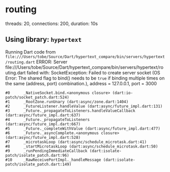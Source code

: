 # routing
threads: 20, connections: 200, duration: 10s
## Using library: `hypertext`
Running Dart code from `file:///Users/tobe/Source/Dart/hypertext_compare/bin/servers/hypertext/routing.dart`
ERROR: Server file:///Users/tobe/Source/Dart/hypertext_compare/bin/servers/hypertext/routing.dart failed with: SocketException: Failed to create server socket (OS Error: The shared flag to bind() needs to be `true` if binding multiple times on the same (address, port) combination.), address = 127.0.0.1, port = 3000
```
#0      _NativeSocket.bind.<anonymous closure> (dart:io-patch/socket_patch.dart:524)
#1      _RootZone.runUnary (dart:async/zone.dart:1404)
#2      _FutureListener.handleValue (dart:async/future_impl.dart:131)
#3      _Future._propagateToListeners.handleValueCallback (dart:async/future_impl.dart:637)
#4      _Future._propagateToListeners (dart:async/future_impl.dart:667)
#5      _Future._completeWithValue (dart:async/future_impl.dart:477)
#6      _Future._asyncComplete.<anonymous closure> (dart:async/future_impl.dart:528)
#7      _microtaskLoop (dart:async/schedule_microtask.dart:41)
#8      _startMicrotaskLoop (dart:async/schedule_microtask.dart:50)
#9      _runPendingImmediateCallback (dart:isolate-patch/isolate_patch.dart:96)
#10     _RawReceivePortImpl._handleMessage (dart:isolate-patch/isolate_patch.dart:149)

```
